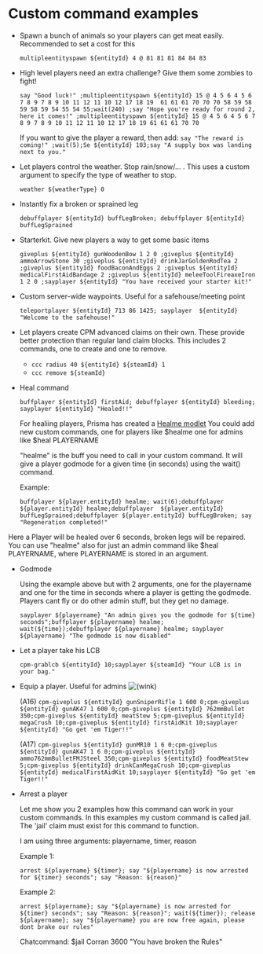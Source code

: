 # Custom command examples

- Spawn a bunch of animals so your players can get meat easily. Recommended to set a cost for this

    `multipleentityspawn ${entityId} 4 @ 81 81 81 84 84 83`

- High level players need an extra challenge? Give them some zombies to fight!

    `say "Good luck!" ;multipleentityspawn ${entityId} 15 @ 4 5 6 4 5 6 7 8 9 7 8 9 10 11 12 11 10 12 17 18 19  61 61 61 70 70 70 58 59 58 59 58 59 54 55 54 55;wait(240) ;say "Hope you're ready for round 2, here it comes!" ;multipleentityspawn ${entityId} 15 @ 4 5 6 4 5 6 7 8 9 7 8 9 10 11 12 11 10 12 17 18 19 61 61 61 70 70`
    
    If you want to give the player a reward, then add:
    `say "The reward is coming!" ;wait(5);Se ${entityId} 103;say "A supply box was landing next to you."`

- Let players control the weather. Stop rain/snow/... . This uses a custom argument to specify the type of weather to stop.

    `weather ${weatherType} 0`

- Instantly fix a broken or sprained leg

    `debuffplayer ${entityId} buffLegBroken; debuffplayer ${entityId} buffLegSprained`

- Starterkit. Give new players a way to get some basic items

    `giveplus ${entityId} gunWoodenBow 1 2 0 ;giveplus ${entityId} ammoArrowStone 30 ;giveplus ${entityId} drinkJarGoldenRodTea 2 ;giveplus ${entityId} foodBaconAndEggs 2 ;giveplus ${entityId} medicalFirstAidBandage 2 ;giveplus ${entityId} meleeToolFireaxeIron 1 2 0 ;sayplayer ${entityId} "You have received your starter kit!"`

- Custom server-wide waypoints. Useful for a safehouse/meeting point

    `teleportplayer ${entityId} 713 86 1425; sayplayer  ${entityId} "Welcome to the safehouse!"`

- Let players create CPM advanced claims on their own. These provide better protection than regular land claim blocks. This includes 2 commands, one to create and one to remove.

    *   `ccc radius 40 ${entityId} ${steamId} 1`
    *   `ccc remove ${steamId}`

- Heal command

    `buffplayer ${entityId} firstAid; debuffplayer ${entityId} bleeding; sayplayer ${entityId} "Healed!!"`
    
    For healiing players, Prisma has created a [Healme modlet](/assets/modlets/HealmeBuff.zip)
    You could add new custom commands, one for players like $healme
    one for admins like $heal PLAYERNAME
    
    "healme" is the buff you need to call in your custom command. It will give a player godmode for a given time (in seconds) using the wait() command.
    
    Example:
    
    `buffplayer ${player.entityId} healme; wait(6);debuffplayer ${player.entityId} healme;debuffplayer  ${player.entityId} buffLegSprained;debuffplayer ${player.entityId} buffLegBroken; say "Regeneration completed!"`
    
 Here a Player will be healed over 6 seconds, broken legs will be repaired.
 You can use "healme" also for just an admin command like $heal PLAYERNAME, where PLAYERNAME is stored in an argument.
 
 - Godmode
    
   Using the example above but with 2 arguments, one for the playername and one for the time in seconds where a player is getting the      godmode. Players cant fly or do other admin stuff, but they get no damage.
   
   `sayplayer ${playername} "An admin gives you the godmode for ${time} seconds";buffplayer ${playername} healme; wait(${time});debuffplayer ${playername} healme; sayplayer ${playername} "The godmode is now disabled"`
 
- Let a player take his LCB

    `cpm-grablcb ${entityId} 10;sayplayer ${steamId} "Your LCB is in your bag."`

- Equip a player. Useful for admins ![(wink)](images/icons/emoticons/wink.svg "(wink)")

    (A16) `cpm-giveplus ${entityId} gunSniperRifle 1 600 0;cpm-giveplus ${entityId} gunAK47 1 600 0;cpm-giveplus ${entityId} 762mmBullet 350;cpm-giveplus ${entityId} meatStew 5;cpm-giveplus ${entityId} megaCrush 10;cpm-giveplus ${entityId} firstAidKit 10;sayplayer ${entityId} "Go get 'em Tiger!!"`

    (A17) `cpm-giveplus ${entityId} gunMR10 1 6 0;cpm-giveplus ${entityId} gunAK47 1 6 0;cpm-giveplus ${entityId} ammo762mmBulletFMJSteel 350;cpm-giveplus ${entityId} foodMeatStew 5;cpm-giveplus ${entityId} drinkCanMegaCrush 10;cpm-giveplus ${entityId} medicalFirstAidKit 10;sayplayer ${entityId} "Go get 'em Tiger!!"`
    
 - Arrest a player
 
    Let me show you 2 examples how this command can work in your custom commands. In this examples my custom command is called jail.
    The 'jail' claim must exist for this command to function.
    
    I am using three arguments: playername, timer, reason
    
    Example 1:
    
    `arrest ${playername} ${timer}; say "${playername} is now arrested for ${timer} seconds"; say "Reason: ${reason}"`
    
    Example 2:
    
    `arrest ${playername}; say "${playername} is now arrested for ${timer} seconds"; say "Reason: ${reason}"; wait(${timer}); release   ${playername}; say "${playername} you are now free again, please dont brake our rules"`

    Chatcommand: $jail Corran 3600 "You have broken the Rules"

